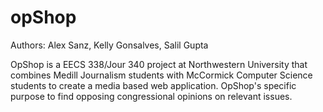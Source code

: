 opShop
======
Authors: Alex Sanz, Kelly Gonsalves, Salil Gupta

OpShop is a EECS 338/Jour 340 project at Northwestern University that combines Medill Journalism students with McCormick Computer Science students to create a media based web application. OpShop's specific purpose to find opposing congressional opinions on relevant issues. 
